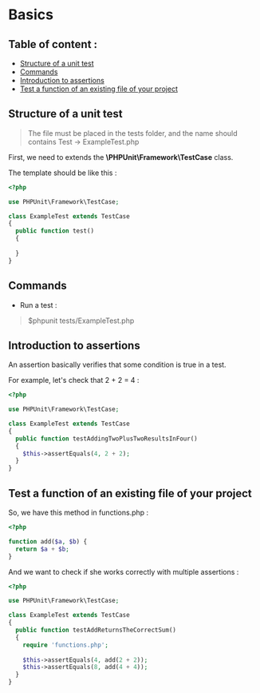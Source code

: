 # Basics

## Table of content :

* [Structure of a unit test](#Structure-of-a-unit-test)
* [Commands](#Commands)
* [Introduction to assertions](#Introduction-to-assertions) 
* [Test a function of an existing file of your project](#Test-a-fonction-of-an-existing-file-of-your-project)

## Structure of a unit test

> The file must be placed in the tests folder, and the name should contains Test -> ExampleTest.php

First, we need to extends the **\PHPUnit\Framework\TestCase** class.

The template should be like this :

```php
<?php

use PHPUnit\Framework\TestCase;

class ExampleTest extends TestCase
{
  public function test()
  {
  
  }
}
```

## Commands

- Run a test :
> $phpunit tests/ExampleTest.php

## Introduction to assertions

An assertion basically verifies that some condition is true in a test.

For example, let's check that 2 + 2 = 4 :

```php
<?php

use PHPUnit\Framework\TestCase;

class ExampleTest extends TestCase
{
  public function testAddingTwoPlusTwoResultsInFour()
  {
    $this->assertEquals(4, 2 + 2);
  }
}
```

## Test a function of an existing file of your project

So, we have this method in functions.php :

```php
<?php

function add($a, $b) {
  return $a + $b;
}
```

And we want to check if she works correctly with multiple assertions :

```php
<?php

use PHPUnit\Framework\TestCase;

class ExampleTest extends TestCase
{
  public function testAddReturnsTheCorrectSum()
  {
    require 'functions.php';
    
    $this->assertEquals(4, add(2 + 2));
    $this->assertEquals(8, add(4 + 4));
  }
}
```


